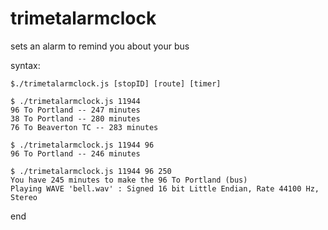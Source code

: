 # trimetalarmclock
sets an alarm to remind you about your bus

syntax:

	$./trimetalarmclock.js [stopID] [route] [timer]
	
	$ ./trimetalarmclock.js 11944
	96 To Portland -- 247 minutes
	38 To Portland -- 280 minutes
	76 To Beaverton TC -- 283 minutes

	$ ./trimetalarmclock.js 11944 96
	96 To Portland -- 246 minutes
	
	$ ./trimetalarmclock.js 11944 96 250
	You have 245 minutes to make the 96 To Portland (bus)
	Playing WAVE 'bell.wav' : Signed 16 bit Little Endian, Rate 44100 Hz, Stereo


end
